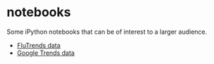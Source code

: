 notebooks
=========

Some iPython notebooks that can be of interest to a larger audience.

* [FluTrends data](http://nbviewer.ipython.org/github/sahuguet/notebooks/blob/master/Google%20FluTrends%20meet%20Notebook.ipynb)
* [Google Trends data](http://nbviewer.ipython.org/github/sahuguet/notebooks/blob/master/GoogleTrends%20meet%20Notebook.ipynb)
